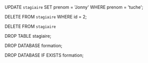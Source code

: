 UPDATE `stagiaire` SET prenom = 'Jonny' WHERE prenom = 'tuche';

DELETE FROM `stagiaire` WHERE id = 2;

DELETE FROM `stagiaire`

DROP TABLE stagiaire;

DROP DATABASE formation;

DROP DATABASE IF EXISTS formation;
